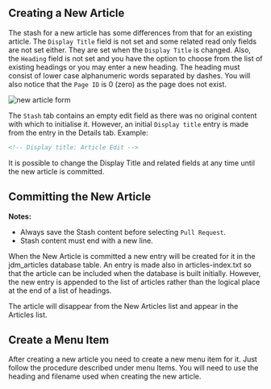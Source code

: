 <!-- Display title: New Article in Jdocmanual -->

## Creating a New Article

The stash for a new article has some differences from that for an existing article.
The `Display Title` field is not set and some related read only fields are not set
either. They are set when the `Display Title` is changed. Also, the `Heading` field
is not set and you have the option to choose from the list of existing headings
or you may enter a new heading. The heading must consist of lower case
alphanumeric words separated by dashes. You will also notice that the
`Page ID` is 0 (zero) as the page does not exist.

![new article form](../../../en/images/jdocmanual/article-new.png "New Article Form")

The `Stash` tab contains an empty edit field as there was no original content
with which to initialise it. However, an initial `Display title` entry is made
from the entry in the Details tab. Example:

```markdown
<!-- Display title: Article Edit -->
```
It is possible to change the Display Title and related fields at any time
until the new article is committed.

## Committing the New Article

**Notes:**
- Always save the Stash content before selecting `Pull Request`.
- Stash content must end with a new line.

When the New Article is committed a new entry will be created for it in the
jdm_articles database table. An entry is made also in articles-index.txt so
that the article can be included when the database is built initially. However,
the new entry is appended to the list of articles rather than the logical
place at the end of a list of headings.

The article will disappear from the New Articles list and appear in the
Articles list.

## Create a Menu Item

After creating a new article you need to create a new menu item for it. Just
follow the procedure described under menu Items. You will need to use the
heading and filename used when creating the new article.
